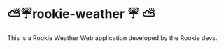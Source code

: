 # ⛅️☔️rookie-weather ☔️ ⛅️

This is a Rookie Weather Web application developed by the Rookie devs. 
